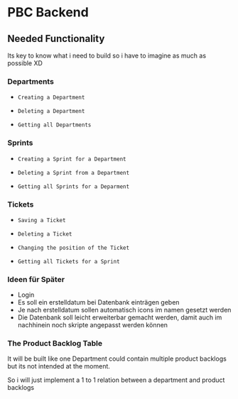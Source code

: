# PBC Backend

## Needed Functionality

Its key to know what i need to build
so i have to imagine as much as possible XD

### Departments

- ``Creating a Department``

- ``Deleting a Department``

- ``Getting all Departments``

### Sprints

- ``Creating a Sprint for a Department``

- ``Deleting a Sprint from a Department``

- ``Getting all Sprints for a Deparment``

### Tickets

- ``Saving a Ticket``

- ``Deleting a Ticket``

- ``Changing the position of the Ticket``

- ``Getting all Tickets for a Sprint``

### Ideen für Später

- Login
- Es soll ein erstelldatum bei Datenbank einträgen geben
- Je nach erstelldatum sollen automatisch icons im namen gesetzt werden
- Die Datenbank soll leicht erweiterbar gemacht werden, damit auch im nachhinein noch skripte angepasst werden können


### The Product Backlog Table

It will be built like one Department could contain multiple product backlogs
but its not intended at the moment.

So i will just implement a 1 to 1 relation between a department and product backlogs